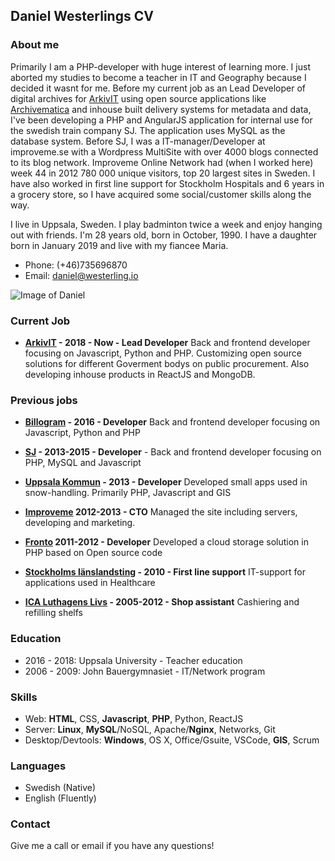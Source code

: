 ## Daniel Westerlings CV

### About me
Primarily I am a PHP-developer with huge interest of learning more. I just aborted my studies to become a teacher in IT and Geography because I decided it wasnt for me. Before my current job as an Lead Developer of digital archives for [ArkivIT](http://arkivit.se) using open source applications like [Archivematica](https://github.com/artefactual/archivematica) and inhouse built delivery systems for metadata and data, I've been developing a PHP and AngularJS application for internal use for the swedish train company SJ. The application uses MySQL as the database system. Before SJ, I was a IT-manager/Developer at improveme.se with a Wordpress MultiSite with over 4000 blogs connected to its blog network. Improveme Online Network had (when I worked here) week 44 in 2012 780 000 unique visitors, top 20 largest sites in Sweden. I have also worked in first line support for Stockholm Hospitals and 6 years in a grocery store, so I have acquired some social/customer skills along the way.


I live in Uppsala, Sweden. I play badminton twice a week and enjoy hanging out with friends. I'm 28 years old, born in October, 1990.
I have a daughter born in January 2019 and live with my fiancee Maria.
* Phone: (+46)735696870
* Email: daniel@westerling.io

![Image of Daniel](https://i.imgur.com/AAMUWYj.png)

### Current Job

* **[ArkivIT](http://arkivit.se) - 2018 - Now - Lead Developer** Back and frontend developer focusing on Javascript, Python and PHP. Customizing open source solutions for different Goverment bodys on public procurement. Also developing inhouse products in ReactJS and MongoDB.

### Previous jobs

* **[Billogram](http://billogram.com) - 2016 - Developer** Back and frontend developer focusing on Javascript, Python and PHP

* **[SJ](http://sj.se) - 2013-2015 - Developer** - Back and frontend developer focusing on PHP, MySQL and Javascript

* **[Uppsala Kommun](http://uppsala.se) - 2013 - Developer** Developed small apps used in snow-handling. Primarily PHP, Javascript and GIS

* **[Improveme](http://improveme.se) 2012-2013 - CTO** Managed the site including servers, developing and marketing. 

* **[Fronto](http://www.fronto.se/) 2011-2012 - Developer** Developed a cloud storage solution in PHP based on Open source code

* **[Stockholms länslandsting](http://www.sll.se/) - 2010 - First line support** IT-support for applications used in Healthcare

* **[ICA Luthagens Livs](https://www.ica.se/butiker/supermarket/uppsala/ica-supermarket-luthagens-livs-1495/start/) - 2005-2012 - Shop assistant** Cashiering and refilling shelfs

### Education
* 2016 - 2018: Uppsala University - Teacher education
* 2006 - 2009: John Bauergymnasiet - IT/Network program

### Skills
* Web: **HTML**, CSS, **Javascript**, **PHP**, Python, ReactJS
* Server: **Linux**, **MySQL**/NoSQL, Apache/**Nginx**, Networks, Git
* Desktop/Devtools: **Windows**, OS X, Office/Gsuite, VSCode, **GIS**, Scrum

### Languages
* Swedish (Native)
* English (Fluently)

### Contact
Give me a call or email if you have any questions!
